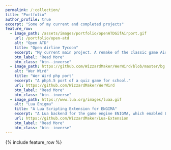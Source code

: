 ```yaml
---
permalink: /:collection/
title: "Portfolio"
author_profile: true
excerpt: "Some of my current and completed projects"
feature_row:
  - image_path: /assets/images/portfolio/openATDGifAirport.gif
    url: /portfolio/open-atd
    alt: "Open ATD"
    title: "Open Airline Tycoon"
    excerpt: "My current main project. A remake of the classic game Airline Tycoon Deluxe."
    btn_label: "Read More"
    btn_class: "btn--inverse"
  - image_path: https://github.com/WizzardMaker/WerWird/blob/master/bg.jpg?raw=true
    alt: "Wer Wird"
    title: "Wer Wird php port"
    excerpt: "A php5.5 port of a quiz game for school."
    url: https://github.com/WizzardMaker/WerWird
    btn_label: "Read More"
    btn_class: "btn--inverse"
  - image_path: https://www.lua.org/images/luaa.gif
    alt: "Lua Enigma"
    title: "A Lua Scripting Extension for ENGIMA"
    excerpt: "A Lua backend for the game engine ENIGMA, which enabled Lua scripting"
    url: https://github.com/WizzardMaker/Lua-Extension
    btn_label: "Read More"
    btn_class: "btn--inverse"
---
```


{% include feature_row %}
